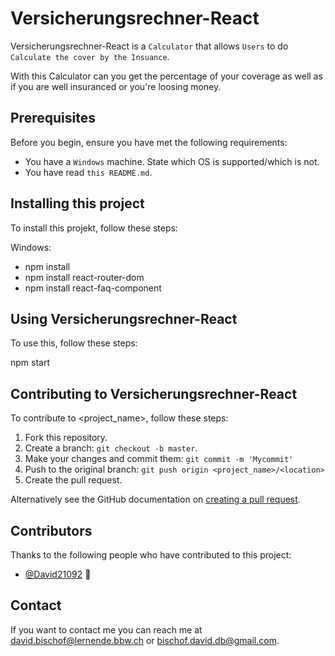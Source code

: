 # Versicherungsrechner-React




Versicherungsrechner-React is a `Calculator` that allows `Users` to do `Calculate the cover by the Insuance`.

With this Calculator can you get the percentage of your coverage as well as if you are well insuranced or you're loosing money.

## Prerequisites

Before you begin, ensure you have met the following requirements:
* You have a `Windows` machine. State which OS is supported/which is not.
* You have read `this README.md`.

## Installing this project

To install this projekt, follow these steps:

Windows:

* npm install
* npm install react-router-dom
* npm install react-faq-component

## Using Versicherungsrechner-React

To use this, follow these steps:


npm start



## Contributing to Versicherungsrechner-React

To contribute to <project_name>, follow these steps:

1. Fork this repository.
2. Create a branch: `git checkout -b master`.
3. Make your changes and commit them: `git commit -m 'Mycommit'`
4. Push to the original branch: `git push origin <project_name>/<location>`
5. Create the pull request.

Alternatively see the GitHub documentation on [creating a pull request](https://help.github.com/en/github/collaborating-with-issues-and-pull-requests/creating-a-pull-request).

## Contributors

Thanks to the following people who have contributed to this project:

* [@David21092](https://github.com/davidbischof) 📖



## Contact

If you want to contact me you can reach me at <david.bischof@lernende.bbw.ch> or <bischof.david.db@gmail.com>.

